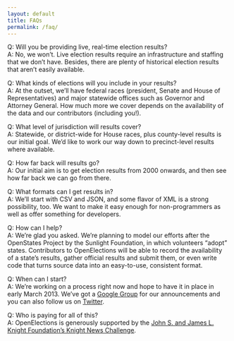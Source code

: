 ```yaml
---
layout: default
title: FAQs
permalink: /faq/
---
```


Q: Will you be providing live, real-time election results?  
A: No, we won’t. Live election results require an infrastructure and staffing that we don’t have. Besides, there are plenty of historical election results that aren’t easily available.

Q: What kinds of elections will you include in your results?  
A: At the outset, we’ll have federal races (president, Senate and House of Representatives) and major statewide offices such as Governor and Attorney General. How much more we cover depends on the availability of the data and our contributors (including you!).

Q: What level of jurisdiction will results cover?  
A: Statewide, or district-wide for House races, plus county-level results is our initial goal. We’d like to work our way down to precinct-level results where available.

Q: How far back will results go?  
A: Our initial aim is to get election results from 2000 onwards, and then see how far back we can go from there.

Q: What formats can I get results in?  
A: We’ll start with CSV and JSON, and some flavor of XML is a strong possibility, too. We want to make it easy enough for non-programmers as well as offer something for developers.

Q: How can I help?  
A: We’re glad you asked. We’re planning to model our efforts after the OpenStates Project by the Sunlight Foundation, in which volunteers “adopt” states. Contributors to OpenElections will be able to record the availability of a state’s results, gather official results and submit them, or even write code that turns source data into an easy-to-use, consistent format.

Q: When can I start?  
A: We’re working on a process right now and hope to have it in place in early March 2013. We’ve got a [Google Group](https://groups.google.com/forum/?fromgroups#!forum/openelections) for our announcements and you can also follow us on [Twitter](https://twitter.com/openelex).

Q: Who is paying for all of this?  
A: OpenElections is generously supported by the [John S. and James L. Knight Foundation’s Knight News Challenge](http://www.knightfoundation.org/press-room/press-release/six-ventures-bring-data-public-winners-knight-news/). 
